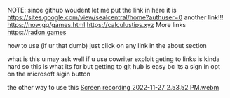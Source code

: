 NOTE: since github woudent let me put the link in here it is https://sites.google.com/view/sealcentral/home?authuser=0
another link!!! https://now.gg/games.html  https://calculustips.xyz More links https://radon.games

how to use (if ur that dumb)
just click on any link in the about section

what is this u may ask well if u use cowriter exploit geting to links is kinda hard so this is what its for but getting to git hub is easy bc its a sign in opt on the microsoft sigin button

the other way to use this
[Screen recording 2022-11-27 2.53.52 PM.webm](https://user-images.githubusercontent.com/100595269/204159309-77578ccd-bc51-441c-b959-5040a41d409d.webm)
